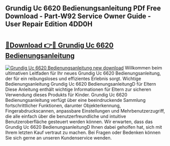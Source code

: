 ## Grundig Uc 6620 Bedienungsanleitung PDf Free Download - Part-W92 Service Owner Guide - User Repair Edition 4DD0H

# <h2><a href="http://df5ksb.blite.top/?on=Grundig+Uc+6620+Bedienungsanleitung">🔗Download 👉🔴 Grundig Uc 6620 Bedienungsanleitung</a></h2>

[![Grundig Uc 6620 Bedienungsanleitung new download](https://i.imgur.com/lujVjoI.png)](http://df5ksb.blite.top/?on=Grundig+Uc+6620+Bedienungsanleitung)
Willkommen beim ultimativen Leitfaden für Ihr neues Grundig Uc 6620 Bedienungsanleitung, der für ein reibungsloses und effizientes Erlebnis sorgt. Wichtige Bedienungsanleitung Grundig Uc 6620 BedienungsanleitungD für Eltern Diese Anleitung enthält wichtige Informationen für Eltern zur sicheren Verwendung dieses Produkts für Kinder. Grundig Uc 6620 Bedienungsanleitung verfügt über eine beeindruckende Sammlung fortschrittlicher Funktionen, darunter Objekterkennung, Fingerabdruckscannen, anpassbare Einstellungen und Mehrbenutzerzugriff, die alle einfach über die benutzerfreundliche und intuitive Benutzeroberfläche gesteuert werden können. Wir erwarten, dass das Grundig Uc 6620 BedienungsanleitungD Ihnen dabei geholfen hat, sich mit Ihrem letzten Kauf vertraut zu machen. Bei Fragen oder Bedenken können Sie sich gerne an unseren Kundenservice wenden.
